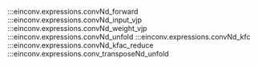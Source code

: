 :::einconv.expressions.convNd_forward
:::einconv.expressions.convNd_input_vjp
:::einconv.expressions.convNd_weight_vjp
:::einconv.expressions.convNd_unfold
:::einconv.expressions.convNd_kfc
:::einconv.expressions.convNd_kfac_reduce
:::einconv.expressions.conv_transposeNd_unfold
